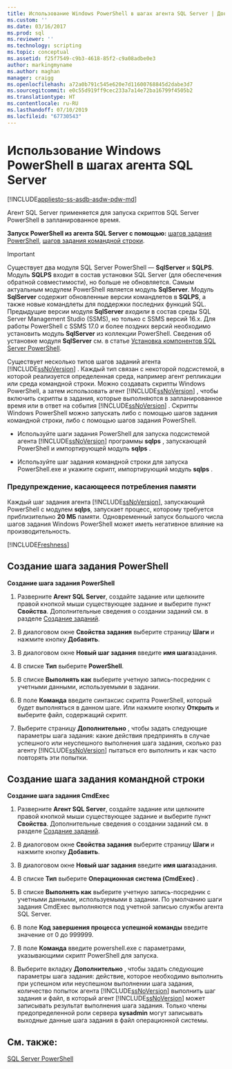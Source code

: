 ```yaml
---
title: Использование Windows PowerShell в шагах агента SQL Server | Документация Майкрософт
ms.custom: ''
ms.date: 03/16/2017
ms.prod: sql
ms.reviewer: ''
ms.technology: scripting
ms.topic: conceptual
ms.assetid: f25f7549-c9b3-4618-85f2-c9a08adbe0e3
author: markingmyname
ms.author: maghan
manager: craigg
ms.openlocfilehash: a72a0b791c545e620e7d11600768845d2dabe3d7
ms.sourcegitcommit: e0c55d919ff9cec233a7a14e72ba16799f4505b2
ms.translationtype: HT
ms.contentlocale: ru-RU
ms.lasthandoff: 07/10/2019
ms.locfileid: "67730543"
---
```

# <a name="run-windows-powershell-steps-in-sql-server-agent"></a>Использование Windows PowerShell в шагах агента SQL Server

[!INCLUDE[appliesto-ss-asdb-asdw-pdw-md](../includes/appliesto-ss-asdb-asdw-pdw-md.md)]

Агент SQL Server применяется для запуска скриптов SQL Server PowerShell в запланированное время.  
  
**Запуск PowerShell из агента SQL Server с помощью:**  [шагов задания PowerShell](#PShellJob), [шагов задания командной строки](#CmdExecJob).  
  
> [!IMPORTANT]
> Существует два модуля SQL Server PowerShell — **SqlServer** и **SQLPS**. Модуль **SQLPS** входит в состав установки SQL Server (для обеспечения обратной совместимости), но больше не обновляется. Самым актуальным модулем PowerShell является модуль **SqlServer**. Модуль **SqlServer** содержит обновленные версии командлетов в **SQLPS**, а также новые командлеты для поддержки последних функций SQL.  
> Предыдущие версии модуля **SqlServer** *входили* в состав среды SQL Server Management Studio (SSMS), но только с SSMS версий 16.x. Для работы PowerShell с SSMS 17.0 и более поздних версий необходимо установить модуль **SqlServer** из коллекции PowerShell.
> Сведения об установке модуля **SqlServer** см. в статье [Установка компонентов SQL Server PowerShell](download-sql-server-ps-module.md).


Существует несколько типов шагов заданий агента [!INCLUDE[ssNoVersion](../includes/ssnoversion-md.md)] . Каждый тип связан с некоторой подсистемой, в которой реализуется определенная среда, например агент репликации или среда командной строки. Можно создавать скрипты Windows PowerShell, а затем использовать агент [!INCLUDE[ssNoVersion](../includes/ssnoversion-md.md)] , чтобы включить скрипты в задания, которые выполняются в запланированное время или в ответ на события [!INCLUDE[ssNoVersion](../includes/ssnoversion-md.md)] . Скрипты Windows PowerShell можно запускать либо с помощью шагов задания командной строки, либо с помощью шагов задания PowerShell.  

- Используйте шаги задания PowerShell для запуска подсистемой агента [!INCLUDE[ssNoVersion](../includes/ssnoversion-md.md)] программы **sqlps** , запускающей PowerShell и импортирующей модуль **sqlps** .

- Используйте шаг задания командной строки для запуска PowerShell.exe и укажите скрипт, импортирующий модуль **sqlps** .

### <a name="LimitationsRestrictions"></a> Предупреждение, касающееся потребления памяти

Каждый шаг задания агента [!INCLUDE[ssNoVersion](../includes/ssnoversion-md.md)], запускающий PowerShell с модулем **sqlps**, запускает процесс, которому требуется приблизительно **20 МБ** памяти. Одновременный запуск большого числа шагов задания Windows PowerShell может иметь негативное влияние на производительность.  

[!INCLUDE[Freshness](../includes/paragraph-content/fresh-note-steps-feedback.md)]

##  <a name="PShellJob"></a> Создание шага задания PowerShell  
 **Создание шага задания PowerShell**  
  
1.  Разверните **Агент SQL Server**, создайте задание или щелкните правой кнопкой мыши существующее задание и выберите пункт **Свойства**. Дополнительные сведения о создании заданий см. в разделе [Создание заданий](../ssms/agent/create-jobs.md).  
  
2.  В диалоговом окне **Свойства задания** выберите страницу **Шаги** и нажмите кнопку **Добавить**.  
  
3.  В диалоговом окне **Новый шаг задания** введите **имя шага**задания.  
  
4.  В списке **Тип** выберите **PowerShell**.  
  
5.  В списке **Выполнять как** выберите учетную запись-посредник с учетными данными, используемыми в задании.  
  
6.  В поле **Команда** введите синтаксис скрипта PowerShell, который будет выполняться в данном шаге. Или нажмите кнопку **Открыть** и выберите файл, содержащий скрипт.  
  
7.  Выберите страницу **Дополнительно** , чтобы задать следующие параметры шага задания: какие действия предпринять в случае успешного или неуспешного выполнения шага задания, сколько раз агенту [!INCLUDE[ssNoVersion](../includes/ssnoversion-md.md)] пытаться его выполнить и как часто повторять эти попытки.  
  
##  <a name="CmdExecJob"></a> Создание шага задания командной строки  
 **Создание шага задания CmdExec**  
  
1.  Разверните **Агент SQL Server**, создайте задание или щелкните правой кнопкой мыши существующее задание и выберите пункт **Свойства**. Дополнительные сведения о создании заданий см. в разделе [Создание заданий](../ssms/agent/create-jobs.md).  
  
2.  В диалоговом окне **Свойства задания** выберите страницу **Шаги** и нажмите кнопку **Добавить**.  
  
3.  В диалоговом окне **Новый шаг задания** введите **имя шага**задания.  
  
4.  В списке **Тип** выберите **Операционная система (CmdExec)** .  
  
5.  В списке **Выполнять как** выберите учетную запись-посредник с учетными данными, используемыми в задании. По умолчанию шаги задания CmdExec выполняются под учетной записью службы агента SQL Server.  
  
6.  В поле **Код завершения процесса успешной команды** введите значение от 0 до 999999.  
  
7.  В поле **Команда** введите powershell.exe с параметрами, указывающими скрипт PowerShell для запуска.  
  
8.  Выберите вкладку **Дополнительно** , чтобы задать следующие параметры шага задания: действие, которое необходимо выполнить при успешном или неуспешном выполнении шага задания, количество попыток агента [!INCLUDE[ssNoVersion](../includes/ssnoversion-md.md)] выполнить шаг задания и файл, в который агент [!INCLUDE[ssNoVersion](../includes/ssnoversion-md.md)] может записывать результат выполнения шага задания. Только члены предопределенной роли сервера **sysadmin** могут записывать выходные данные шага задания в файл операционной системы.  
  
## <a name="see-also"></a>См. также:  
 [SQL Server PowerShell](sql-server-powershell.md)  
  
  
